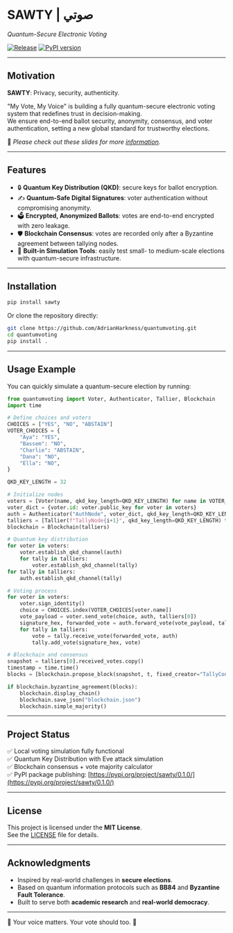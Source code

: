 # SAWTY | صوتي  
*Quantum-Secure Electronic Voting*

[![Release](https://img.shields.io/github/v/release/AdrianHarkness/NYUAD2025.svg?style=popout-square)](https://github.com/AdrianHarkness/NYUAD2025/releases)
[![PyPI version](https://img.shields.io/pypi/v/sawty.svg?style=popout-square)](https://pypi.org/project/sawty/)

---

## Motivation

**SAWTY**: Privacy, security, authenticity.

"My Vote, My Voice" is building a fully quantum-secure electronic voting system that redefines trust in decision-making.  
We ensure end-to-end ballot security, anonymity, consensus, and voter authentication, setting a new global standard for trustworthy elections.

🔗 *Please check out these slides for more [information](https://www.canva.com/design/DAGlxSn6JNY/dj9YdHfOwejP3PryE83FoA/view?utm_content=DAGlxSn6JNY&utm_campaign=designshare&utm_medium=link2&utm_source=uniquelinks&utlId=h6b89bc681d).*

---

## Features

- 🔒 **Quantum Key Distribution (QKD)**: secure keys for ballot encryption.
- ✍️ **Quantum-Safe Digital Signatures**: voter authentication without compromising anonymity.
- 🗳️ **Encrypted, Anonymized Ballots**: votes are end-to-end encrypted with zero leakage.
- 🛡️ **Blockchain Consensus**: votes are recorded only after a Byzantine agreement between tallying nodes.
- 🧪 **Built-in Simulation Tools**: easily test small- to medium-scale elections with quantum-secure infrastructure.

---

## Installation

```bash
pip install sawty
```

Or clone the repository directly:

```bash
git clone https://github.com/AdrianHarkness/quantumvoting.git
cd quantumvoting
pip install .
```

---

## Usage Example

You can quickly simulate a quantum-secure election by running:

```python
from quantumvoting import Voter, Authenticator, Tallier, Blockchain
import time

# Define choices and voters
CHOICES = ["YES", "NO", "ABSTAIN"]
VOTER_CHOICES = {
    "Aya": "YES",
    "Bassem": "NO",
    "Charlie": "ABSTAIN",
    "Dana": "NO",
    "Ella": "NO",
}

QKD_KEY_LENGTH = 32

# Initialize nodes
voters = [Voter(name, qkd_key_length=QKD_KEY_LENGTH) for name in VOTER_CHOICES.keys()]
voter_dict = {voter.id: voter.public_key for voter in voters}
auth = Authenticator("AuthNode", voter_dict, qkd_key_length=QKD_KEY_LENGTH)
talliers = [Tallier(f"TallyNode{i+1}", qkd_key_length=QKD_KEY_LENGTH) for i in range(3)]
blockchain = Blockchain(talliers)

# Quantum key distribution
for voter in voters:
    voter.establish_qkd_channel(auth)
    for tally in talliers:
        voter.establish_qkd_channel(tally)
for tally in talliers:
    auth.establish_qkd_channel(tally)

# Voting process
for voter in voters:
    voter.sign_identity()
    choice = CHOICES.index(VOTER_CHOICES[voter.name])
    vote_payload = voter.send_vote(choice, auth, talliers[0])
    signature_hex, forwarded_vote = auth.forward_vote(vote_payload, talliers[0], voter)
    for tally in talliers:
        vote = tally.receive_vote(forwarded_vote, auth)
        tally.add_vote(signature_hex, vote)

# Blockchain and consensus
snapshot = talliers[0].received_votes.copy()
timestamp = time.time()
blocks = [blockchain.propose_block(snapshot, t, fixed_creator="TallyConsensus", fixed_timestamp=timestamp) for t in talliers]

if blockchain.byzantine_agreement(blocks):
    blockchain.display_chain()
    blockchain.save_json("blockchain.json")
    blockchain.simple_majority()
```

---

## Project Status

✅ Local voting simulation fully functional  
✅ Quantum Key Distribution with Eve attack simulation  
✅ Blockchain consensus + vote majority calculator  
✅ PyPI package publishing: [https://pypi.org/project/sawty/0.1.0/](https://pypi.org/project/sawty/0.1.0/)

---

## License

This project is licensed under the **MIT License**.  
See the [LICENSE](https://opensource.org/licenses/MIT) file for details.

---

## Acknowledgments

- Inspired by real-world challenges in **secure elections**.
- Based on quantum information protocols such as **BB84** and **Byzantine Fault Tolerance**.
- Built to serve both **academic research** and **real-world democracy**.

---

🌟 Your voice matters. Your vote should too. 🌟
